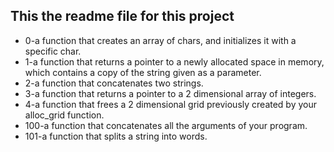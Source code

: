 ## This the readme file for this project
* 0-a function that creates an array of chars, and initializes it with a specific char.
* 1-a function that returns a pointer to a newly allocated space in memory, which contains a copy of the string given as a parameter.
* 2-a function that concatenates two strings.
* 3-a function that returns a pointer to a 2 dimensional array of integers.
* 4-a function that frees a 2 dimensional grid previously created by your alloc_grid function.
* 100-a function that concatenates all the arguments of your program.
* 101-a function that splits a string into words.
